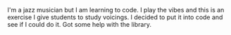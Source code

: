 I'm a jazz musician but I am learning to code. I play the vibes and this is an exercise I give students to study voicings. I decided to put it into code and see if I could do it. Got some help with the library.